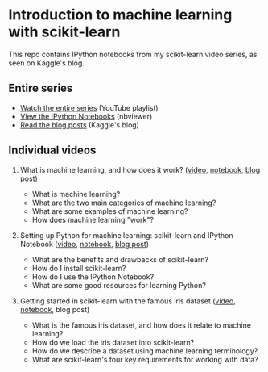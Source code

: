 # Introduction to machine learning with scikit-learn

This repo contains IPython notebooks from my scikit-learn video series, as seen on Kaggle's blog.

## Entire series

- [Watch the entire series](https://www.youtube.com/playlist?list=PL5-da3qGB5ICeMbQuqbbCOQWcS6OYBr5A) (YouTube playlist)
- [View the IPython Notebooks](http://nbviewer.ipython.org/github/justmarkham/scikit-learn-videos/tree/master/) (nbviewer)
- [Read the blog posts](http://blog.kaggle.com/author/kevin-markham/) (Kaggle's blog)

## Individual videos

1. What is machine learning, and how does it work? ([video](https://www.youtube.com/watch?v=elojMnjn4kk&list=PL5-da3qGB5ICeMbQuqbbCOQWcS6OYBr5A&index=1), [notebook](http://nbviewer.ipython.org/github/justmarkham/scikit-learn-videos/blob/master/01_machine_learning_intro.ipynb), [blog post](http://blog.kaggle.com/2015/04/08/new-video-series-introduction-to-machine-learning-with-scikit-learn/))
    - What is machine learning?
    - What are the two main categories of machine learning?
    - What are some examples of machine learning?
    - How does machine learning "work"?

2. Setting up Python for machine learning: scikit-learn and IPython Notebook ([video](https://www.youtube.com/watch?v=IsXXlYVBt1M&list=PL5-da3qGB5ICeMbQuqbbCOQWcS6OYBr5A&index=2), [notebook](http://nbviewer.ipython.org/github/justmarkham/scikit-learn-videos/blob/master/02_machine_learning_setup.ipynb), [blog post](http://blog.kaggle.com/2015/04/15/scikit-learn-video-2-setting-up-python-for-machine-learning/))
    - What are the benefits and drawbacks of scikit-learn?
    - How do I install scikit-learn?
    - How do I use the IPython Notebook?
    - What are some good resources for learning Python?

3. Getting started in scikit-learn with the famous iris dataset ([video](https://www.youtube.com/watch?v=hd1W4CyPX58&list=PL5-da3qGB5ICeMbQuqbbCOQWcS6OYBr5A&index=3), [notebook](http://nbviewer.ipython.org/github/justmarkham/scikit-learn-videos/blob/master/03_getting_started_with_iris.ipynb), blog post)
    - What is the famous iris dataset, and how does it relate to machine learning?
    - How do we load the iris dataset into scikit-learn?
    - How do we describe a dataset using machine learning terminology?
    - What are scikit-learn's four key requirements for working with data?
